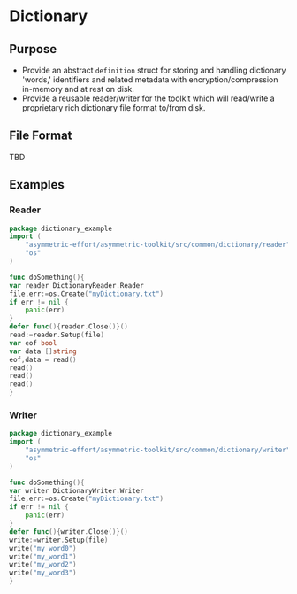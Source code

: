 Dictionary
==========

## Purpose
* Provide an abstract `definition` struct for storing and handling dictionary 'words,' identifiers and related
  metadata with encryption/compression in-memory and at rest on disk.
* Provide a reusable reader/writer for the toolkit which will read/write a proprietary rich dictionary file format
  to/from disk.

## File Format
TBD
  
## Examples
### Reader
```go
package dictionary_example
import (
    "asymmetric-effort/asymmetric-toolkit/src/common/dictionary/reader"
    "os"
)

func doSomething(){
var reader DictionaryReader.Reader
file,err:=os.Create("myDictionary.txt")
if err != nil {
    panic(err)
}
defer func(){reader.Close()}()
read:=reader.Setup(file)
var eof bool
var data []string
eof,data = read()
read()
read()
read()
}
```

### Writer
```go
package dictionary_example
import (
    "asymmetric-effort/asymmetric-toolkit/src/common/dictionary/writer"
    "os"
)

func doSomething(){
var writer DictionaryWriter.Writer
file,err:=os.Create("myDictionary.txt")
if err != nil {
    panic(err)
}
defer func(){writer.Close()}()
write:=writer.Setup(file)
write("my_word0")
write("my_word1")
write("my_word2")
write("my_word3")
}
```

